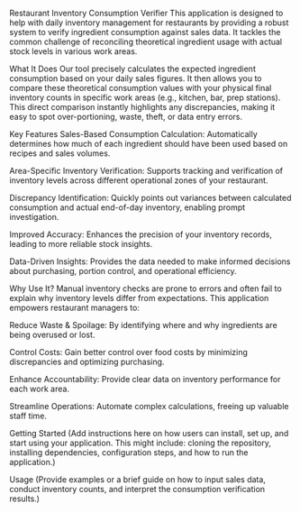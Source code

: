 Restaurant Inventory Consumption Verifier
This application is designed to help with daily inventory management for restaurants by providing a robust system to verify ingredient consumption against sales data. It tackles the common challenge of reconciling theoretical ingredient usage with actual stock levels in various work areas.

What It Does
Our tool precisely calculates the expected ingredient consumption based on your daily sales figures. It then allows you to compare these theoretical consumption values with your physical final inventory counts in specific work areas (e.g., kitchen, bar, prep stations). This direct comparison instantly highlights any discrepancies, making it easy to spot over-portioning, waste, theft, or data entry errors.

Key Features
Sales-Based Consumption Calculation: Automatically determines how much of each ingredient should have been used based on recipes and sales volumes.

Area-Specific Inventory Verification: Supports tracking and verification of inventory levels across different operational zones of your restaurant.

Discrepancy Identification: Quickly points out variances between calculated consumption and actual end-of-day inventory, enabling prompt investigation.

Improved Accuracy: Enhances the precision of your inventory records, leading to more reliable stock insights.

Data-Driven Insights: Provides the data needed to make informed decisions about purchasing, portion control, and operational efficiency.

Why Use It?
Manual inventory checks are prone to errors and often fail to explain why inventory levels differ from expectations. This application empowers restaurant managers to:

Reduce Waste & Spoilage: By identifying where and why ingredients are being overused or lost.

Control Costs: Gain better control over food costs by minimizing discrepancies and optimizing purchasing.

Enhance Accountability: Provide clear data on inventory performance for each work area.

Streamline Operations: Automate complex calculations, freeing up valuable staff time.

Getting Started
(Add instructions here on how users can install, set up, and start using your application. This might include: cloning the repository, installing dependencies, configuration steps, and how to run the application.)

Usage
(Provide examples or a brief guide on how to input sales data, conduct inventory counts, and interpret the consumption verification results.)
